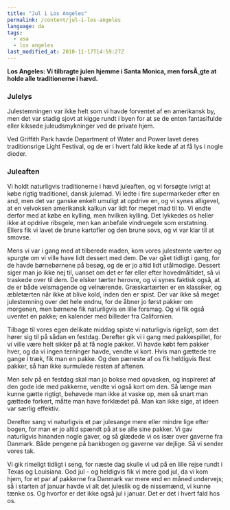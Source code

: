 ```yaml
---
title: "Jul i Los Angeles"
permalink: /content/jul-i-los-angeles
language: da
tags:
  - usa
  - los angeles
last_modified_at: 2010-11-17T14:59:27Z
---
```


**Los Angeles: Vi tilbragte julen hjemme i Santa Monica, men forsÃ¸gte at holde alle traditionerne i hævd.**

### Julelys

Julestemningen var ikke helt som vi havde forventet af en amerikansk by, men det var stadig sjovt at kigge rundt i byen for at se de enten fantasifulde eller kiksede juleudsmykninger ved de private hjem.

Ved Griffith Park havde Department of Water and Power lavet deres traditionsrige Light Festival, og de er i hvert fald ikke kede af at få lys i nogle dioder.

### Juleaften

Vi holdt naturligvis traditionerne i hævd juleaften, og vi forsøgte ivrigt at købe rigtig traditionel, dansk julemad. Vi ledte i fire supermarkeder efter en and, men det var ganske enkelt umuligt at opdrive en, og vi synes alligevel, at en velvoksen amerikansk kalkun var lidt for meget mad til to. Vi endte derfor med at købe en kylling, men hvilken kylling. Det lykkedes os heller ikke at opdrive ribsgele, men kan anbefale vindruegele som erstatning. Ellers fik vi lavet de brune kartofler og den brune sovs, og vi var klar til at smovse.

Mens vi var i gang med at tilberede maden, kom vores julestemte værter og spurgte om vi ville have lidt dessert med dem. De var gået tidligt i gang, for de havde børnebørnene på besøg, og de er jo altid lidt utålmodige. Dessert siger man jo ikke nej til, uanset om det er før eller efter hovedmåltidet, så vi traskede over til dem. De elsker tærter herovre, og vi synes faktisk også, at de er både velsmagende og velnærende. Græskartærten er en klassiker, og æbletærten når ikke at blive kold, inden den er spist. Der var ikke så meget julestemning over det hele endnu, for de åbner jo først pakker om morgenen, men børnene fik naturligvis en lille forsmag. Og vi fik også uventet en pakke; en kalender med billeder fra Californien.

Tilbage til vores egen delikate middag spiste vi naturligvis rigeligt, som det hører sig til på sådan en festdag. Derefter gik vi i gang med pakkespillet, for vi ville være helt sikker på at få nogle pakker. Vi havde købt fem pakker hver, og da vi ingen terninger havde, vendte vi kort. Hvis man gættede tre gange i træk, fik man en pakke. Og den pæneste af os fik heldigvis flest pakker, så han ikke surmulede resten af aftenen.

Men selv på en festdag skal man jo bokse med opvasken, og inspireret af den gode ide med pakkerne, vendte vi også kort om den. Så længe man kunne gætte rigtigt, behøvede man ikke at vaske op, men så snart man gættede forkert, måtte man have forklædet på. Man kan ikke sige, at ideen var særlig effektiv.

Derefter sang vi naturligvis et par julesange mere eller mindre lige efter bogen, for man er jo altid spændt på at se alle sine pakker. Vi gav naturligvis hinanden nogle gaver, og så glædede vi os især over gaverne fra Danmark. Både pengene på bankbogen og gaverne var dejlige. Så vi sender vores tak.

Vi gik rimeligt tidligt i seng, for næste dag skulle vi ud på en lille rejse rundt i Texas og Louisiana. God jul - og heldigvis fik vi mere god jul, da vi kom hjem, for et par af pakkerne fra Danmark var mere end en måned undervejs; så i starten af januar havde vi alt det juleslik og de nissemænd, vi kunne tænke os. Og hvorfor er det ikke også jul i januar. Det er det i hvert fald hos os.
